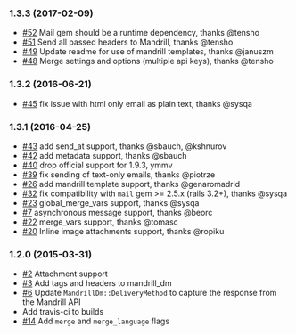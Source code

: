 ### 1.3.3 (2017-02-09)

- [#52](https://github.com/spovich/mandrill_dm/pull/52) Mail gem should be a runtime dependency, thanks @tensho
- [#51](https://github.com/spovich/mandrill_dm/pull/51) Send all passed headers to Mandrill, thanks @tensho
- [#49](https://github.com/spovich/mandrill_dm/pull/49) Update readme for use of mandrill templates, thanks @januszm
- [#48](https://github.com/spovich/mandrill_dm/pull/48) Merge settings and options (multiple api keys), thanks @tensho

### 1.3.2 (2016-06-21)

- [#45](https://github.com/spovich/mandrill_dm/pull/45) fix issue with html only email as plain text, thanks @sysqa

### 1.3.1 (2016-04-25)

- [#43](https://github.com/spovich/mandrill_dm/pull/43) add send_at support, thanks @sbauch, @kshnurov
- [#42](https://github.com/spovich/mandrill_dm/pull/42) add metadata support, thanks @sbauch
- [#40](https://github.com/spovich/mandrill_dm/pull/40) drop official support for 1.9.3, ymmv
- [#39](https://github.com/spovich/mandrill_dm/pull/39) fix sending of text-only emails, thanks @piotrze
- [#26](https://github.com/spovich/mandrill_dm/pull/26) add mandrill template support, thanks @genaromadrid
- [#32](https://github.com/spovich/mandrill_dm/pull/32) fix compatibility with `mail` gem >= 2.5.x (rails 3.2+), thanks @sysqa
- [#23](https://github.com/spovich/mandrill_dm/pull/23) global_merge_vars support, thanks @sysqa
- [#7](https://github.com/spovich/mandrill_dm/pull/7) asynchronous message support, thanks @beorc
- [#22](https://github.com/spovich/mandrill_dm/pull/22) merge_vars support, thanks @tomasc
- [#20](https://github.com/spovich/mandrill_dm/pull/20) Inline image attachments support, thanks @ropiku

### 1.2.0 (2015-03-31)

 - [#2](https://github.com/spovich/mandrill_dm/pull/2) Attachment support
 - [#3](https://github.com/spovich/mandrill_dm/pull/3) Add tags and headers to mandrill_dm
 - [#6](https://github.com/spovich/mandrill_dm/pull/6) Update `MandrillDm::DeliveryMethod` to capture the response from the Mandrill API
 - Add travis-ci to builds
 - [#14](https://github.com/spovich/mandrill_dm/pull/14) Add `merge` and `merge_language` flags
